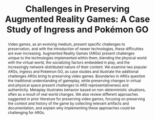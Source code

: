 ---
abstract: Video games, as an evolving medium, present specific challenges to preservation,
  and with the introduction of newer technologies, these difficulties are ever increasing.
  Augmented Reality Games (ARGs) present challenges unique to the technologies implemented
  within them, blending the physical world with the virtual world, the socializing
  factors embedded in play, and the increasingly network-distributed nature of their
  content. We examine two popular ARGs, Ingress and Pokémon GO, as case studies and
  illustrate the additional challenges ARGs bring to preserving video games. Boundaries
  in ARGs question the traditional understanding of gameplay, while preserving changes
  in virtual and physical space present challenges to ARG representativeness and authenticity.
  Metaplay illustrates behavior based on non-deterministic situations, often as a
  result of real world changes. We also review different approaches suggested in prior
  literature for preserving video games, focusing on preserving the context and history
  of the game by collecting relevant artifacts and documentation, and explain why
  implementing these approaches could be challenging for ARGs.
creators:
- Jin Ha Lee
- Stephen Keating
- Travis Windleharth
date: null
document_url: https://services.phaidra.univie.ac.at/api/object/o:931107/download
grand_parent: iPRES
institutions: []
keywords:
- kyoto
landing_page_url: https://phaidra.univie.ac.at/o:931107
language: eng
layout: publication
license: CC BY-SA 4.0 International
notes_url: null
parent: iPRES 2017
publication_type: paper
size: 150255
slides_url: null
source_name: iPRES
stream_url: null
title: 'Challenges in Preserving Augmented Reality Games: A Case Study of Ingress
  and Pokémon GO'
year: 2017
---